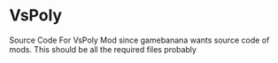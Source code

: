 # VsPoly
Source Code For VsPoly Mod since gamebanana wants source code of mods.
This should be all the required files probably

